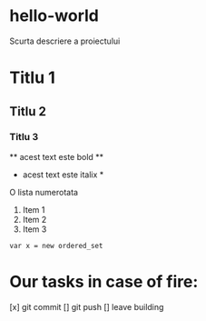 # hello-world
Scurta descriere a proiectului
# Titlu 1
## Titlu 2
### Titlu 3

** acest text este bold **
* acest text este italix *

O lista numerotata
1. Item 1
2. Item 2
3. Item 3

`var x = new ordered_set`

# Our tasks in case of fire:
[x] git commit
[] git push
[] leave building
